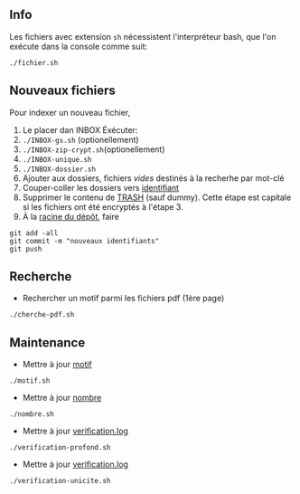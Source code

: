 ## Info ##
Les fichiers avec extension `sh` nécessistent l'interpréteur bash, que l'on exécute dans la console comme suit:
```
./fichier.sh
```

## Nouveaux fichiers ##
Pour indexer un nouveau fichier, 

1. Le placer dan INBOX
Éxécuter:
2. ```./INBOX-gs.sh``` (optionellement)
3. ```./INBOX-zip-crypt.sh```(optionellement)
4. ```./INBOX-unique.sh```
5. ```./INBOX-dossier.sh```
6. Ajouter aux dossiers, fichiers *vides* destinés à la recherhe par mot-clé
7. Couper-coller les dossiers vers [identifiant](../identifiant)
8. Supprimer le contenu de [TRASH](../TRASH) (sauf dummy).
Cette étape est capitale si les fichiers ont été encryptés à l'étape 3.
9. À la [racine du dépôt](..), faire
```
git add -all
git commit -m "nouveaux identifiants"
git push
```
## Recherche ##
* Rechercher un motif parmi les fichiers pdf (1ère page)
```
./cherche-pdf.sh
```
## Maintenance ##
* Mettre à jour [motif](../motif)
```
./motif.sh
```
* Mettre à jour [nombre](../nombre)
```
./nombre.sh
```
* Mettre à jour [verification.log](../verification.log)
```
./verification-profond.sh
```
* Mettre à jour [verification.log](../verification.log)
```
./verification-unicite.sh
```
